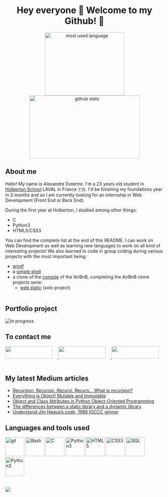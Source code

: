# <div align="center">Hey everyone 👋 Welcome to my Github! 🎊</div>

<div align="center">
	<img width="252" height="200" src="https://github-readme-stats.vercel.app/api/top-langs/?username=adut24&layout=compact&langs_count=8&theme=codeSTACKr&border_color=ffffff" alt="most used language" />
	<img width="350" height="200" src="https://github-readme-stats.vercel.app/api?username=adut24&show_icons=true&&theme=codeSTACKr&include_all_commits=true&border_color=ffffff" alt="github stats" />
</div>

## **About me**
Hello! My name is Alexandre Dutertre. I'm a 23 years old student in [Holberton School](https://www.holbertonschool.com) LAVAL in France 🇫🇷. I'd be finishing my foundations year in 3 months and so I am currently looking for an internship in Web Development (Front End or Back End).

During the first year at Holberton, I studied among other things:
- C
- Python3
- HTML5/CSS3

You can find the complete list at the end of this README. I can work on Web Development as well as learning new languages to work on all kind of interesting projects! We also learned to code in group coding during various projects with the most important being:
- [printf](https://github.com/adut24/printf)
- a [simple shell](https://github.com/adut24/simple_shell)
- a clone of the [console](https://github.com/adut24/holbertonschool-AirBnB_clone) of the AirBnB, completing the AirBnB clone projects serie:
	- [web static](https://github.com/adut24/holbertonschool-AirBnB_clone/tree/main/web_static) (solo project)
<br><br>

## **Portfolio project**
![In progress](https://c.tenor.com/MRCIli40TYoAAAAi/under-construction90s-90s.gif)
<br>

## **To contact me**
<div>
<a href="https://www.linkedin.com/in/alexandredut" target="_blank">
<img width="150" height="40" src="https://cdn.icon-icons.com/icons2/2530/PNG/512/linkedin_button_icon_151847.png"
style="margin-right: 15px;" />
</a>
<a href="https://twitter.com/dute_a" target="_blank">
<img width="150" height="40" src="https://cdn.icon-icons.com/icons2/2530/PNG/512/twitter_button_icon_151835.png"
style="margin-right: 15px;" />
</a>
<a href="mailto:dutertre.alexandre@laposte.net" target="_blank">
<img width="150" height="40" src="https://cdn.icon-icons.com/icons2/2530/PNG/512/email_me_button_icon_151852.png"
style="margin-right: 15px;" />
</a>
</div>
<br>

## **My latest Medium articles**
<!-- MEDIUM-STORY-LIST:START -->
- [Recursion. Recursio. Recursi. Recurs… What is recursion?](https://medium.com/@alex24dutertre/recursion-recursio-recursi-recurs-what-is-recursion-f8ee3afb31e3?source=rss-6ed84c5350e0------2)
- [Everything is Object! Mutable and Immutable](https://medium.com/@alex24dutertre/everything-is-object-mutable-and-immutable-405cae8aba75?source=rss-6ed84c5350e0------2)
- [Object and Class Attributes in Python Object-Oriented Programming](https://medium.com/@alex24dutertre/object-and-class-attributes-in-python-object-oriented-programming-9fb422d9a45b?source=rss-6ed84c5350e0------2)
- [The differences between a static library and a dynamic library](https://medium.com/@alex24dutertre/the-differences-between-a-static-library-and-a-dynamic-library-714840bea128?source=rss-6ed84c5350e0------2)
- [Understand Jim Hague’s code, 1986 IOCCC winner](https://medium.com/@alex24dutertre/understand-jim-hagues-code-1986-ioccc-winner-7715093b0b3b?source=rss-6ed84c5350e0------2)
<!-- MEDIUM-STORY-LIST:END -->

## **Languages and tools used**
<div>
	<img height="60" src="https://cdn.icon-icons.com/icons2/2107/PNG/512/file_type_git_icon_130581.png" alt="git" />
	<img height="60" src="https://imgur.com/c6mUznG.png" alt="Bash" />
	<img height="60" src="https://cdn.icon-icons.com/icons2/2415/PNG/512/c_original_logo_icon_146611.png" alt="C" margin-right="15px" />
	<img height="60" src="https://cdn.icon-icons.com/icons2/1508/PNG/512/python_104451.png" alt="Python3" />
	<img height="60" src="https://cdn.icon-icons.com/icons2/2107/PNG/512/file_type_html_icon_130541.png" alt="HTML5" />
	<img height="60" src="https://cdn.icon-icons.com/icons2/2107/PNG/512/file_type_css_icon_130661.png" alt="CSS3" />
	<img height="60" src="https://cdn.icon-icons.com/icons2/2699/PNG/512/mysql_official_logo_icon_169938.png" alt="SQL" />
	<img height="60" src="https://cdn.icon-icons.com/icons2/2108/PNG/512/javascript_icon_130900.png" alt="Python3">
</div>
<br><br>

<img src="https://komarev.com/ghpvc/?username=adut24&&style=flat-square" />
